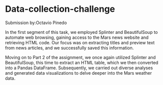 # Data-collection-challenge

Submission by:Octavio Pinedo

In the first segment of this task, we employed Splinter and BeautifulSoup to automate web browsing, gaining access to the Mars news website and retrieving HTML code. Our focus was on extracting titles and preview text from news articles, and we successfully saved this information.

Moving on to Part 2 of the assignment, we once again utilized Splinter and BeautifulSoup, this time to extract an HTML table, which we then converted into a Pandas DataFrame. Subsequently, we carried out diverse analyses and generated data visualizations to delve deeper into the Mars weather data.
